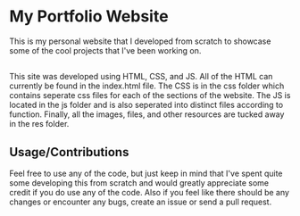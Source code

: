 # My Portfolio Website 
This is my personal website that I developed from scratch to showcase some of the cool projects that I've been working on. 

##
This site was developed using HTML, CSS, and JS. All of the HTML can currently be found in the index.html file. The CSS is in the css folder which contains seperate css files for each of the sections of the website. The JS is located in the js folder and is also seperated into distinct files according to function. Finally, all the images, files, and other resources are tucked away in the res folder.

## Usage/Contributions
Feel free to use any of the code, but just keep in mind that I've spent quite some developing this from scratch and would greatly appreciate some credit if you do use any of the code. Also if you feel like there should be any changes or encounter any bugs, create an issue or send a pull request.
